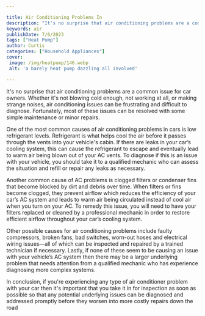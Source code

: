 ```yaml
---

title: Air Conditioning Problems In
description: "It's no surprise that air conditioning problems are a common issue for car owners. Whether it's not blowing cold enough, not worki...take a moment to check it out "
keywords: air
publishDate: 7/6/2023
tags: ["Heat Pump"]
author: Curtis
categories: ["Household Appliances"]
cover: 
 image: /img/heatpump/146.webp
 alt: 'a barely heat pump dazzling all involved'

---
```


It's no surprise that air conditioning problems are a common issue for car owners. Whether it's not blowing cold enough, not working at all, or making strange noises, air conditioning issues can be frustrating and difficult to diagnose. Fortunately, most of these issues can be resolved with some simple maintenance or minor repairs. 

One of the most common causes of air conditioning problems in cars is low refrigerant levels. Refrigerant is what helps cool the air before it passes through the vents into your vehicle's cabin. If there are leaks in your car’s cooling system, this can cause the refrigerant to escape and eventually lead to warm air being blown out of your AC vents. To diagnose if this is an issue with your vehicle, you should take it to a qualified mechanic who can assess the situation and refill or repair any leaks as necessary. 

Another common cause of AC problems is clogged filters or condenser fins that become blocked by dirt and debris over time. When filters or fins become clogged, they prevent airflow which reduces the efficiency of your car’s AC system and leads to warm air being circulated instead of cool air when you turn on your AC. To remedy this issue, you will need to have your filters replaced or cleaned by a professional mechanic in order to restore efficient airflow throughout your car’s cooling system. 

Other possible causes for air conditioning problems include faulty compressors, broken fans, bad switches, worn-out hoses and electrical wiring issues—all of which can be inspected and repaired by a trained technician if necessary. Lastly, if none of these seem to be causing an issue with your vehicle’s AC system then there may be a larger underlying problem that needs attention from a qualified mechanic who has experience diagnosing more complex systems. 

In conclusion, if you're experiencing any type of air conditioner problem with your car then it's important that you take it in for inspection as soon as possible so that any potential underlying issues can be diagnosed and addressed promptly before they worsen into more costly repairs down the road
